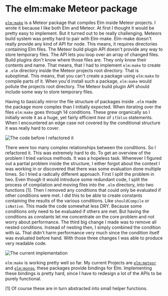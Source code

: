 # The elm:make Meteor package

[`elm:make`](https://github.com/Kriegslustig/meteor-elm-make) is a Meteor package that compiles Elm inside Meteor projects. I wrote it because I like both Elm and Meteor. At first I thought it would be pretty easy to implement. But it turned out to be really challenging. Meteors build system was pretty hard to pair with Elm-make. Elm-make doesn't really provide any kind of API for node. This means, it requires directories containing Elm files. The Meteor build plugin API doesn't provide any way to store temporary files. The API lets you loop over an array of changed files. Build plugins don't know where those files are. They only know their contents and name. That means, that I had to implement `elm:make` to create a `.elm` directory inside the Meteor projects root directory. That is suboptimal. This means, that you can't create a package using `elm:make` to compile parts of it. When you'd install such a package, `elm:make` would pollute the projects root directory. The Meteor build plugin API should include some way to store temporary files.

Having to basically mirror the file structure of packages inside `.elm` made the package more complex than I initially expected. When iterating over the files `elm:make` goes through 14 conditions. These grew organically so I initially wrote it as a huge, yet fairly efficient _tree_ of `if`/`else` statements. When I encountered an edge case not covered by the conditional structure it was really hard to cover.

![The code before I refactored it](//lucaschmid.net/img/unclean_code.png)

There were too many complex relationships between the conditions. So I refactored it. This was extremely hard to do. To get an overview of the problem I tried various methods. It was a hopeless task. Whenever I figured out a partial problem inside the structure, I either forgot about the context I was working in or discovered that there was some evaluation done multiple times. So I tried a radically different approach. First I split the problem in two. Even though it would introduce some redundant code, I split the process of compilation and moving files into the `.elm` directory, into two functions [1]. Then I removed any conditions that could only be evaluated if other conditions were met. I did this to be able to create constants containing the results of the various conditions. Like `shouldCompile` or `isNative`. This made the code somewhat less DRY. Because some conditions only need to be evaluated if others are met. But having the conditions as constants let me concentrate on the core problem and not worry about performance. The third big change I made was to remove all nested conditions. Instead of nesting then, I simply combined the condition with `&&`. That didn't harm performance very much since the condition itself was evaluated before hand. With those three changes I was able to produce very readable code.

![The current implementation](//lucaschmid.net/img/clean_code.png)

`elm:make` is working pretty well so far. My current Projects are [`elm:meteor`](https://github.com/Kriegslustig/meteor-elm-meteor) and [`elm:mongo`](https://github.com/Kriegslustig/meteor-elm-mongo), these packages provide bindings for Elm. Implementing these bindings is pretty hard, since I have to redesign a lot of the APIs to be purely functional.

[1] Of course these are in turn abstracted into small helper functions.

